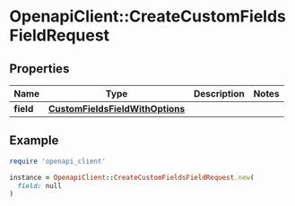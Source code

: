 # OpenapiClient::CreateCustomFieldsFieldRequest

## Properties

| Name | Type | Description | Notes |
| ---- | ---- | ----------- | ----- |
| **field** | [**CustomFieldsFieldWithOptions**](CustomFieldsFieldWithOptions.md) |  |  |

## Example

```ruby
require 'openapi_client'

instance = OpenapiClient::CreateCustomFieldsFieldRequest.new(
  field: null
)
```

